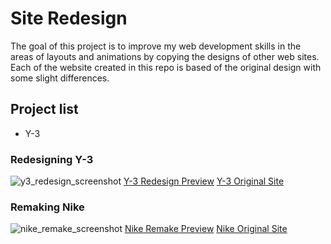 # Site Redesign
The goal of this project is to improve my web development skills in the areas of layouts and animations by copying the designs of other web sites. Each of the website created in this repo is based of the original design with some slight differences.

## Project list
* Y-3

### Redesigning Y-3
![y3_redesign_screenshot](https://user-images.githubusercontent.com/17789092/41197197-1c82b5d2-6c0a-11e8-84be-d2db10dea785.png)
[Y-3 Redesign Preview](https://www.useloom.com/embed/212df11dccba4238bf1139291f1be7e0)
[Y-3 Original Site](http://store.y-3.com/us)

### Remaking Nike
![nike_remake_screenshot](https://user-images.githubusercontent.com/17789092/44562291-cbc68a80-a70d-11e8-9ddf-b572ce6ebb6a.jpg)
[Nike Remake Preview](https://www.useloom.com/share/db6123dafb6e4e4899ccdd39046d6e8b)
[Nike Original Site](https://www.nike.com/us/en_us/)
